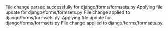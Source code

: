 File change parsed successfully for django/forms/formsets.py
Applying file update for django/forms/formsets.py
File change applied to django/forms/formsets.py.
Applying file update for django/forms/formsets.py
File change applied to django/forms/formsets.py.
